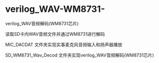 # verilog_WAV-WM8731-
verilog_WAV音频解码(WM8731芯片)

读取SD卡内WAV音频文件并通过WM8731进行解码

MIC_DACDAT 文件夹实现实事麦克风音频输入和扬声器播放

SD_WM8731_Wav_Decod 文件夹实现verilog_WAV音频解码(WM8731芯片)
